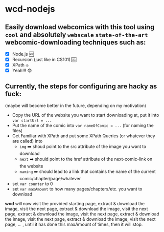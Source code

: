 # wcd-nodejs 

## Easily download webcomics with this tool using ```cool``` and absolutely ```webscale``` ```state-of-the-art``` webcomic-downloading techniques such as:

- [x] Node.js :new:
- [x] Recursion (just like in CS101) :cool:
- [x] XPath :top:
- [x] Yeah!!! :sunglasses:

## Currently, the steps for configuring are hacky as fuck:
(maybe will become better in the future, depending on my motivation)

- Copy the URL of the website you want to start downloading at, put it into ```var startUrl = ...```
- Put the name of the comic into ```var nameOfComic = ...``` (for naming the files)
- Get Familiar with XPath and put some XPath Queries (or whatever they are called) into 
   - ```img``` :arrow_right: shoud point to the src attribute of the image you want to download
   - ```next``` :arrow_right: should point to the href attribute of the next-comic-link on the website
   - ```naming``` :arrow_right: should lead to a link that contains the name of the current comic/chapter/page/whatever
- set ```var counter``` to 0
- set ```var maxAmount``` to how many pages/chapters/etc. you want to download


**wcd** will now visit the provided starting page, extract & download the image, visit the next page, extract & download the image, visit the next page, extract & download the image, visit the next page, extract & download the image, visit the next page, extract & download the image, visit the next page, ... , until it has done this maxAmount of times, then it will stop.
